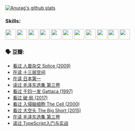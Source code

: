 
[![Anurag's github stats](https://github-readme-stats.vercel.app/api?username=w940853815)](https://github.com/anuraghazra/github-readme-stats)

### Skills:

<code><img height="32" src="https://cdn.jsdelivr.net/npm/simple-icons@v5/icons/python.svg"></code>
<code><img height="32" src="https://cdn.jsdelivr.net/npm/simple-icons@v5/icons/javascript.svg"></code>
<code><img height="32" src="https://cdn.jsdelivr.net/npm/simple-icons@v5/icons/django.svg"></code>
<code><img height="32" src="https://cdn.jsdelivr.net/npm/simple-icons@v5/icons/flask.svg"></code>
<code><img height="32" src="https://cdn.jsdelivr.net/npm/simple-icons@v5/icons/vuetify.svg"></code>
<code><img height="32" src="https://cdn.jsdelivr.net/npm/simple-icons@v5/icons/git.svg"></code>
<code><img height="32" src="https://cdn.jsdelivr.net/npm/simple-icons@v5/icons/docker.svg"></code>
<code><img height="32" src="https://cdn.jsdelivr.net/npm/simple-icons@v5/icons/postgresql.svg"></code>
<code><img height="32" src="https://cdn.jsdelivr.net/npm/simple-icons@v5/icons/elasticsearch.svg"></code>
<code><img height="32" src="https://cdn.jsdelivr.net/npm/simple-icons@v5/icons/macos.svg"></code>
<code><img height="32" src="https://cdn.jsdelivr.net/npm/simple-icons@v5/icons/linux.svg"></code>

### 🗣 豆瓣:

<!-- DOUBAN-ACTIVITIES:START -->
- [看过 人兽杂交 Splice‎ (2009)](https://www.douban.com/people/136069238/status/3700243036/?_i=40420281)
- [在读 十三层空间](https://www.douban.com/people/136069238/status/3695060207/?_i=40420281)
- [在读 日本第一](https://www.douban.com/people/136069238/status/3694074189/?_i=40420281)
- [读过 毛泽东选集 第三卷](https://www.douban.com/people/136069238/status/3693765677/?_i=40420281)
- [看过 千钧一发 Gattaca‎ (1997)](https://www.douban.com/people/136069238/status/3693596409/?_i=40420281)
- [看过 破·局‎ (2017)](https://www.douban.com/people/136069238/status/3692455583/?_i=40420281)
- [看过 入侵脑细胞 The Cell‎ (2000)](https://www.douban.com/people/136069238/status/3685689445/?_i=40420281)
- [看过 大空头 The Big Short‎ (2015)](https://www.douban.com/people/136069238/status/3684552601/?_i=40420281)
- [在读 毛泽东选集 第三卷](https://www.douban.com/people/136069238/status/3684195205/?_i=40420281)
- [读过 TypeScript入门与实战](https://www.douban.com/people/136069238/status/3684185937/?_i=40420281)
<!-- DOUBAN-ACTIVITIES:END -->
<!--
**w940853815/w940853815** is a ✨ _special_ ✨ repository because its `README.md` (this file) appears on your GitHub profile.

Here are some ideas to get you started:

- 🔭 I’m currently working on ...
- 🌱 I’m currently learning ...
- 👯 I’m looking to collaborate on ...
- 🤔 I’m looking for help with ...
- 💬 Ask me about ...
- 📫 How to reach me: ...
- 😄 Pronouns: ...
- ⚡ Fun fact: ...
-->
